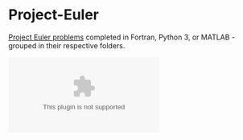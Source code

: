 # Project-Euler

[Project Euler problems](https://projecteuler.net/archives) completed in Fortran, Python 3, or MATLAB - grouped in their respective folders.

![PROGRESS](progress/disp.eps)
